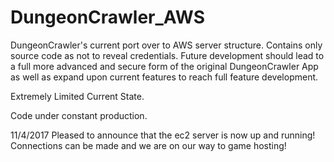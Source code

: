 # DungeonCrawler_AWS
DungeonCrawler's current port over to AWS server structure. Contains only source code as not to reveal credentials.
Future development should lead to a full more advanced and secure form of the original DungeonCrawler App as well as expand upon current features to reach full feature development.

Extremely Limited Current State.

Code under constant production.

11/4/2017
Pleased to announce that the ec2 server is now up and running!
Connections can be made and we are on our way to game hosting!
